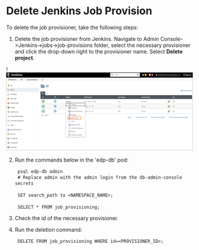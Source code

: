 # Delete Jenkins Job Provision

To delete the job provisioner, take the following steps:

1. Delete the job provisioner from Jenkins. Navigate to Admin Console->Jenkins->jobs->job-provisions folder, select the necessary provisioner and click the drop-down right to the provisioner name.
Select **Delete project**.

  !![Delete job provisioner](../assets/operator-guide/delete-job-from-jenkins.png "Delete job provisioner")

2. Run the commands below in the 'edp-db' pod:

        psql edp-db admin
        # Replace admin with the admin login from the db-admin-console secrets

        SET search_path to <NAMESPACE_NAME>;

        SELECT * FROM job_provisioning;

3. Check the id of the necessary provisioner.

4. Run the deletion command:

        DELETE FROM job_provisioning WHERE id=<PROVISIONER_ID>;
